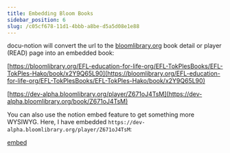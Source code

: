 ```yaml
---
title: Embedding Bloom Books
sidebar_position: 6
slug: /c05cf678-11d1-4bbb-a8be-d5a5d08e1e88
---
```




docu-notion will convert the url to the [bloomlibrary.org](http://bloomlibrary.org) book detail or player (READ) page into an embedded book:


[https://bloomlibrary.org/EFL-education-for-life-org/EFL-TokPlesBooks/EFL-TokPles-Hako/book/x2Y9Q65L90](https://bloomlibrary.org/EFL-education-for-life-org/EFL-TokPlesBooks/EFL-TokPles-Hako/book/x2Y9Q65L90)


[https://dev-alpha.bloomlibrary.org/player/Z671oJ4TsM](https://dev-alpha.bloomlibrary.org/book/Z671oJ4TsM)


You can also use the notion embed feature to get something more WYSIWYG.
Here, I have embedded `https://dev-alpha.bloomlibrary.org/player/Z671oJ4TsM`:


[embed](https://dev-alpha.bloomlibrary.org/player/Z671oJ4TsM)

